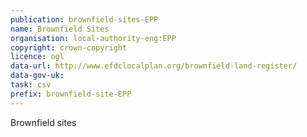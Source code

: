 ```yaml
---
publication: brownfield-sites-EPP
name: Brownfield Sites
organisation: local-authority-eng:EPP
copyright: crown-copyright
licence: ogl
data-url: http://www.efdclocalplan.org/brownfield-land-register/
data-gov-uk: 
task: csv
prefix: brownfield-site-EPP
---
```


Brownfield sites

